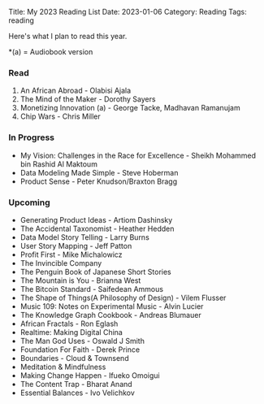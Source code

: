 Title: My 2023 Reading List
Date: 2023-01-06
Category: Reading
Tags: reading

Here's what I plan to read this year.

*(a) = Audiobook version

### Read
1. An African Abroad - Olabisi Ajala
2. The Mind of the Maker - Dorothy Sayers
3. Monetizing Innovation (a) - George Tacke, Madhavan Ramanujam
4. Chip Wars - Chris Miller

### In Progress
- My Vision: Challenges in the Race for Excellence - Sheikh Mohammed bin Rashid Al Maktoum
- Data Modeling Made Simple - Steve Hoberman
- Product Sense - Peter Knudson/Braxton Bragg

### Upcoming 
- Generating Product Ideas - Artiom Dashinsky
- The Accidental Taxonomist - Heather Hedden
- Data Model Story Telling - Larry Burns
- User Story Mapping - Jeff Patton
- Profit First - Mike Michalowicz
- The Invincible Company
- The Penguin Book of Japanese Short Stories
- The Mountain is You - Brianna West
- The Bitcoin Standard - Saifedean Ammous
- The Shape of Things(A Philosophy of Design) - Vilem Flusser
- Music 109: Notes on Experimental Music - Alvin Lucier
- The Knowledge Graph Cookbook - Andreas Blumauer
- African Fractals - Ron Eglash
- Realtime: Making Digital China
- The Man God Uses - Oswald J Smith
- Foundation For Faith - Derek Prince
- Boundaries - Cloud & Townsend
- Meditation & Mindfulness
- Making Change Happen - Ifueko Omoigui
- The Content Trap - Bharat Anand
- Essential Balances - Ivo Velichkov

